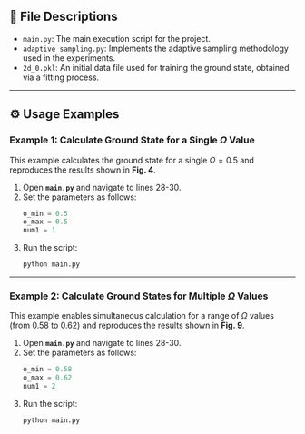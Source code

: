 ## 📁 File Descriptions

* `main.py`: The main execution script for the project.
* `adaptive sampling.py`: Implements the adaptive sampling methodology used in the experiments.
* `2d_0.pkl`: An initial data file used for training the ground state, obtained via a fitting process.

---

## ⚙️ Usage Examples

### Example 1: Calculate Ground State for a Single $\Omega$ Value

This example calculates the ground state for a single $\Omega = 0.5$ and reproduces the results shown in **Fig. 4**.

1.  Open **`main.py`** and navigate to lines 28-30.
2.  Set the parameters as follows:
    ```python
    o_min = 0.5
    o_max = 0.5
    num1 = 1
    ```
3.  Run the script:
    ```bash
    python main.py
    ```

---

### Example 2: Calculate Ground States for Multiple $\Omega$ Values

This example enables simultaneous calculation for a range of $\Omega$ values (from 0.58 to 0.62) and reproduces the results shown in **Fig. 9**.

1.  Open **`main.py`** and navigate to lines 28-30.
2.  Set the parameters as follows:
    ```python
    o_min = 0.58
    o_max = 0.62
    num1 = 2
    ```
3.  Run the script:
    ```bash
    python main.py
    ```
